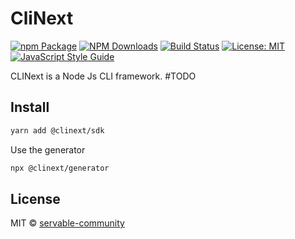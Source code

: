 # CliNext

[![npm Package](https://img.shields.io/npm/v/servable-engine.svg?style=flat-square)](https://www.npmjs.org/package/servable-engine)
[![NPM Downloads](https://img.shields.io/npm/dm/servable-engine.svg)](https://npmjs.org/package/servable-engine)
[![Build Status](https://github.com/clinext-core/sdk/actions/workflows/release.yml/badge.svg)](https://github.com/clinext-core/sdk/actions/tests.yml)
[![License: MIT](https://img.shields.io/badge/License-MIT-yellow.svg)](https://opensource.org/licenses/MIT)
[![JavaScript Style Guide](https://img.shields.io/badge/code_style-standard-brightgreen.svg)](https://standardjs.com)

CLINext is a Node Js CLI framework.
#TODO

## Install
```bash
yarn add @clinext/sdk
```

Use the generator
```bash
npx @clinext/generator
```

## License

MIT © [servable-community](https://github.com/servable-community)
